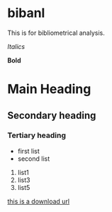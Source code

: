 bibanl
======

This is for bibliometrical analysis.

*Italics*

**Bold**

# Main Heading
## Secondary heading
### Tertiary heading


- first list
- second list
 


1. list1
2. list3
3. list5

[this is a download url](http://www.jhsph.edu/)
